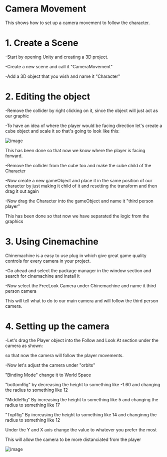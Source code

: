 # Camera Movement

This shows how to set up a camera movement to follow the character.

# 1. Create a Scene

-Start by opening Unity and creating a 3D project.

-Create a new scene and call it "CameraMovement"

-Add a 3D object that you wish and name it "Character"

# 2. Editing the object

-Remove the collider by right clicking on it, since the object will just act as our graphic

-To have an idea of where the player would be facing direction let's create a cube object and scale it
so that's going to look like this:

![image](https://user-images.githubusercontent.com/91954726/136019590-9a9b10b8-7941-441a-becd-6dc62e3505d0.png)

This has been done so that now we know where the player is facing forward.

-Remove the collider from the cube too and make the cube child of the Character

-Now create a new gameObject and place it in the same position of our character by just making it child of it and resetting the transform and then drag it out again

-Now drag the Character into the gameObject and name it "third person player"

This has been done so that now we have separated the logic from the graphics

# 3. Using Cinemachine

Chinemachine is a easy to use plug in which give great game quality controls for every camera in your project.

-Go ahead and select the package manager in the window section and search for cinemachine and install it

-Now select the FreeLook Camera under Chinemachine and name it third person camera

This will tell what to do to our main camera and will follow the third person camera.

# 4. Setting up the camera

-Let's drag the Player object into the Follow and Look At section under the camera as shown:


so that now the camera will follow the player movements.

-Now let's adjust the camera under "orbits"

"Binding Mode" change it to World Space

"bottomRig" by decreasing the height to something like -1.60 and changing the radius to something like 12 

"MiddleRig" By increasing the height to something like 5 and changing the radius to something like 17

"TopRig" By increasing the height to something like 14 and changinng the radius to something like 12

Under the Y and X axis change the value to whatever you prefer the most 

This will allow the camera to be more distanciated from the player

![image](https://user-images.githubusercontent.com/91954726/140926946-5d388e46-de97-402b-ae35-a0a0249429d6.png)
